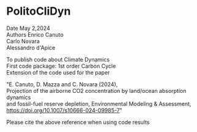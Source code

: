 # PolitoCliDyn  
Date May 2,2024  
Authors
Enrico Canuto  
Carlo Novara  
Alessandro d'Apice  
  
To publish code about Climate Dynamics   
First code package: 1st order Carbon Cycle     
Extension of the code used for the paper  

"E. Canuto, D. Mazza and C. Novara (2024),   
Projection of the airborne CO2 concentration by land/ocean absorption dynamics   
and fossil-fuel reserve depletion, Environmental Modeling & Assessment,   
https://doi.org/10.1007/s10666-024-09985-7"   
  
Please cite the above reference when using code results
